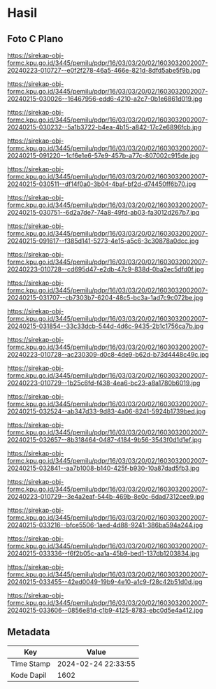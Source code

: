 # Hasil

## Foto C Plano

https://sirekap-obj-formc.kpu.go.id/3445/pemilu/pdpr/16/03/03/20/02/1603032002007-20240223-010727--e0f2f278-46a5-466e-821d-8dfd5abe5f9b.jpg

https://sirekap-obj-formc.kpu.go.id/3445/pemilu/pdpr/16/03/03/20/02/1603032002007-20240215-030026--16467956-edd6-4210-a2c7-0b1e6861d019.jpg

https://sirekap-obj-formc.kpu.go.id/3445/pemilu/pdpr/16/03/03/20/02/1603032002007-20240215-030232--5a1b3722-b4ea-4b15-a842-17c2e6896fcb.jpg

https://sirekap-obj-formc.kpu.go.id/3445/pemilu/pdpr/16/03/03/20/02/1603032002007-20240215-091220--1cf6e1e6-57e9-457b-a77c-807002c915de.jpg

https://sirekap-obj-formc.kpu.go.id/3445/pemilu/pdpr/16/03/03/20/02/1603032002007-20240215-030511--df14f0a0-3b04-4baf-bf2d-d74450ff6b70.jpg

https://sirekap-obj-formc.kpu.go.id/3445/pemilu/pdpr/16/03/03/20/02/1603032002007-20240215-030751--6d2a7de7-74a8-49fd-ab03-fa3012d267b7.jpg

https://sirekap-obj-formc.kpu.go.id/3445/pemilu/pdpr/16/03/03/20/02/1603032002007-20240215-091617--f385d141-5273-4e15-a5c6-3c30878a0dcc.jpg

https://sirekap-obj-formc.kpu.go.id/3445/pemilu/pdpr/16/03/03/20/02/1603032002007-20240223-010728--cd695d47-e2db-47c9-838d-0ba2ec5dfd0f.jpg

https://sirekap-obj-formc.kpu.go.id/3445/pemilu/pdpr/16/03/03/20/02/1603032002007-20240215-031707--cb7303b7-6204-48c5-bc3a-1ad7c9c072be.jpg

https://sirekap-obj-formc.kpu.go.id/3445/pemilu/pdpr/16/03/03/20/02/1603032002007-20240215-031854--33c33dcb-544d-4d6c-9435-2b1c1756ca7b.jpg

https://sirekap-obj-formc.kpu.go.id/3445/pemilu/pdpr/16/03/03/20/02/1603032002007-20240223-010728--ac230309-d0c8-4de9-b62d-b73d4448c49c.jpg

https://sirekap-obj-formc.kpu.go.id/3445/pemilu/pdpr/16/03/03/20/02/1603032002007-20240223-010729--1b25c6fd-f438-4ea6-bc23-a8a1780b6019.jpg

https://sirekap-obj-formc.kpu.go.id/3445/pemilu/pdpr/16/03/03/20/02/1603032002007-20240215-032524--ab347d33-9d83-4a06-8241-5924b1739bed.jpg

https://sirekap-obj-formc.kpu.go.id/3445/pemilu/pdpr/16/03/03/20/02/1603032002007-20240215-032657--8b318464-0487-4184-9b56-3543f0d1d1ef.jpg

https://sirekap-obj-formc.kpu.go.id/3445/pemilu/pdpr/16/03/03/20/02/1603032002007-20240215-032841--aa7b1008-b140-425f-b930-10a87dad5fb3.jpg

https://sirekap-obj-formc.kpu.go.id/3445/pemilu/pdpr/16/03/03/20/02/1603032002007-20240223-010729--3e4a2eaf-544b-469b-8e0c-6dad7312cee9.jpg

https://sirekap-obj-formc.kpu.go.id/3445/pemilu/pdpr/16/03/03/20/02/1603032002007-20240215-033216--bfce5506-1aed-4d88-9241-386ba594a244.jpg

https://sirekap-obj-formc.kpu.go.id/3445/pemilu/pdpr/16/03/03/20/02/1603032002007-20240215-033336--f6f2b05c-aa1a-45b9-bed1-137db1203834.jpg

https://sirekap-obj-formc.kpu.go.id/3445/pemilu/pdpr/16/03/03/20/02/1603032002007-20240215-033455--42ed0049-19b9-4e10-a1c9-f28c42b51d0d.jpg

https://sirekap-obj-formc.kpu.go.id/3445/pemilu/pdpr/16/03/03/20/02/1603032002007-20240215-033606--0856e81d-c1b9-4125-8783-ebc0d5e4a412.jpg


## Metadata

| Key        | Value               |
| ---------- | ------------------- |
| Time Stamp | 2024-02-24 22:33:55 |
| Kode Dapil | 1602                |



